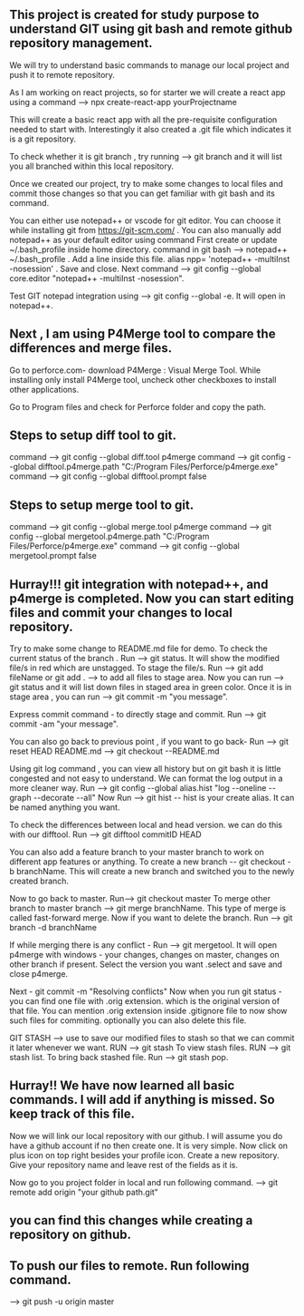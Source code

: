 ## This project is created for study purpose to understand GIT using git bash and remote github repository management.

We will try to understand basic commands to manage our local project and push it to remote repository.

As I am working on react projects, so for starter we will create a react app using a command --> npx create-react-app yourProjectname

This will create a basic react app with all the pre-requisite configuration needed to start with. Interestingly it also created a .git file which indicates it is a git repository.

To check whether it is git branch , try running --> git branch and it will list you all branched within this local repository.

Once we created our project, try to make some changes to local files and commit those changes so that you can get familiar with git bash and its command.

You can either use notepad++ or vscode for git editor.
You can choose it while installing git from https://git-scm.com/ .
You can also manually add notepad++ as your default editor using command
First create or update ~/.bash_profile inside home directory.
command in git bash --> notepad++ ~/.bash_profile . Add a line inside this file.
alias npp= 'notepad++ -multiInst -nosession' . Save and close.
Next command --> git config --global core.editor "notepad++ -multiInst -nosession".

Test GIT notepad integration using --> git config --global -e. It will open in notepad++.

## Next , I am using P4Merge tool to compare the differences and merge files.
Go to perforce.com- download P4Merge : Visual Merge Tool. While installing only install P4Merge tool, uncheck other checkboxes to install other applications.

Go to Program files and check for Perforce folder and copy the path.
## Steps to setup diff tool to git.
command --> git config --global diff.tool p4merge
command --> git config --global difftool.p4merge.path "C:/Program Files/Perforce/p4merge.exe"
command --> git config --global difftool.prompt false

## Steps to setup merge tool to git.
command --> git config --global merge.tool p4merge
command --> git config --global mergetool.p4merge.path "C:/Program Files/Perforce/p4merge.exe"
command --> git config --global mergetool.prompt false

## Hurray!!! git integration with notepad++, and p4merge is completed. Now you can start editing files and commit your changes to local repository.

Try to make some change to README.md file for demo.
To check the current status of the branch . Run --> git status.
It will show the modified file/s in red which are unstagged.
To stage the file/s. Run --> git add fileName or git add . --> to add all files to stage area.
Now you can run --> git status and it will list down files in staged area in green color.
Once it is in stage area , you can run --> git commit -m "you message".

Express commit command - to directly stage and commit. Run --> git commit -am "your message".

You can also go back to previous point , if you want to go back-
Run --> git reset HEAD README.md --> git checkout --README.md
 
Using git log command , you can view all history but on git bash it is little congested and not easy to understand. We can format the log output in a more cleaner way.
Run --> git config --global alias.hist "log --oneline --graph --decorate --all"
Now Run --> git hist -- hist is your create alias. It can be named anything you want.

To check the differences between local and head version. we can do this with our difftool.
Run --> git difftool commitID HEAD

You can also add a feature branch to your master branch to work on different app features or anything.
To create a new branch -- git checkout -b branchName.
This will create a new branch and switched you to the newly created branch.

Now to go back to master. Run--> git checkout master
To merge other branch to master branch --> git merge branchName.
This type of merge is called fast-forward merge.
Now if you want to delete the branch. Run --> git branch -d branchName

If while merging there is any conflict - Run --> git mergetool.
It will open p4merge with windows - your changes, changes on master, changes on other branch if present. Select the version you want .select and save and close p4merge.

Next -  git commit -m "Resolving conflicts"
Now when you run git status - you can find one file with .orig extension. which is the original version of that file.
You can mention .orig extension inside .gitignore file to now show such files for commiting. optionally you can also delete this file.

GIT STASH --> use to save our modified files to stash so that we can commit it later whenever we want.
RUN --> git stash
To view stash files. RUN --> git stash list.
To bring back stashed file. Run --> git stash pop.

## Hurray!! We have now learned all basic commands. I will add if anything is missed. So keep track of this file.

Now we will link our local repository with our github.
I will assume you do have a github account if no then create one. It is very simple.
Now click on plus icon on top right besides your profile icon.
Create a new repository. Give your repository name and leave rest of the fields as it is.

Now go to you project folder in local and run following command.
--> git remote add origin "your github path.git" 
## you can find this changes while creating a repository on github.
## To push our files to remote. Run following command.
--> git push -u origin master
